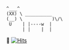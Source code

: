 
<!--<img src="https://img.shields.io/badge/linux-FCC624?style=for-the-badge&logo=linux&logoColor=black">  <img src="https://img.shields.io/badge/GNU Bash-4EAA25?style=for-the-badge&logo=GNU Bash&logoColor=white">   <img src="https://img.shields.io/badge/RedHat-EE0000?style=for-the-badge&logo=RedHat&logoColor=white"> 
<img src="https://img.shields.io/badge/Python-3776AB?style=for-the-badge&logo=Python&logoColor=white">  


<img src="https://img.shields.io/badge/apache maven-C71A36?style=for-the-badge&logo=apache maven&logoColor=white">  <img src="https://img.shields.io/badge/ansible-EE0000?style=for-the-badge&logo=ansible&logoColor=white">  <img src="https://img.shields.io/badge/jenkins-D24939?style=for-the-badge&logo=jenkins&logoColor=white">  <img src="https://img.shields.io/badge/GitHub-181717?style=for-the-badge&logo=GitHub&logoColor=white"> 


<img src="https://img.shields.io/badge/apache hadoop-66CCFF?style=for-the-badge&logo=apache hadoop&logoColor=black">  <img src="https://img.shields.io/badge/PostgreSQL-4169E1?style=for-the-badge&logo=PostgreSQL&logoColor=white">

<img src="https://img.shields.io/badge/Jira-0052CC?style=for-the-badge&logo=Jira&logoColor=white">  <img src="https://img.shields.io/badge/Confluence-172B4D?style=for-the-badge&logo=Confluence&logoColor=white"> -->
 ```
 ^___^
 (XX) \ __________
 (__) \           )\/\
  U    | |----w  |
       | |    |  | 
```

:rabbit:
[![Hits](https://hits.seeyoufarm.com/api/count/incr/badge.svg?url=https%3A%2F%2Fgithub.com%2Fn3n33%2Fhit-counter&count_bg=%23FFFFFF&title_bg=%23FFFFFF&icon=apachespark.svg&icon_color=%230BABF0&title=HI&edge_flat=false)](https://hits.seeyoufarm.com)

